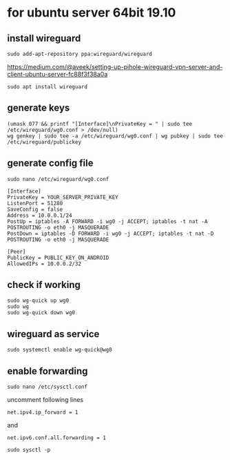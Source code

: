 # for ubuntu server 64bit 19.10


## install wireguard
```
sudo add-apt-repository ppa:wireguard/wireguard
```
https://medium.com/@aveek/setting-up-pihole-wireguard-vpn-server-and-client-ubuntu-server-fc88f3f38a0a

```
sudo apt install wireguard
```

## generate keys 
```
(umask 077 && printf "[Interface]\nPrivateKey = " | sudo tee /etc/wireguard/wg0.conf > /dev/null)
wg genkey | sudo tee -a /etc/wireguard/wg0.conf | wg pubkey | sudo tee /etc/wireguard/publickey
```

## generate config file
```
sudo nano /etc/wireguard/wg0.conf

[Interface]
PrivateKey = YOUR_SERVER_PRIVATE_KEY
ListenPort = 51280
SaveConfig = false
Address = 10.0.0.1/24
PostUp = iptables -A FORWARD -i wg0 -j ACCEPT; iptables -t nat -A POSTROUTING -o eth0 -j MASQUERADE
PostDown = iptables -D FORWARD -i wg0 -j ACCEPT; iptables -t nat -D POSTROUTING -o eth0 -j MASQUERADE

[Peer]
PublicKey = PUBLIC_KEY_ON_ANDROID
AllowedIPs = 10.0.0.2/32
```

## check if working

```
sudo wg-quick up wg0
sudo wg
sudo wg-quick down wg0
```

## wireguard as service

```
sudo systemctl enable wg-quick@wg0
```

## enable forwarding

```
sudo nano /etc/sysctl.conf
```

uncomment following lines

```
net.ipv4.ip_forward = 1
```

and 

```
net.ipv6.conf.all.forwarding = 1
```

```
sudo sysctl -p
```
